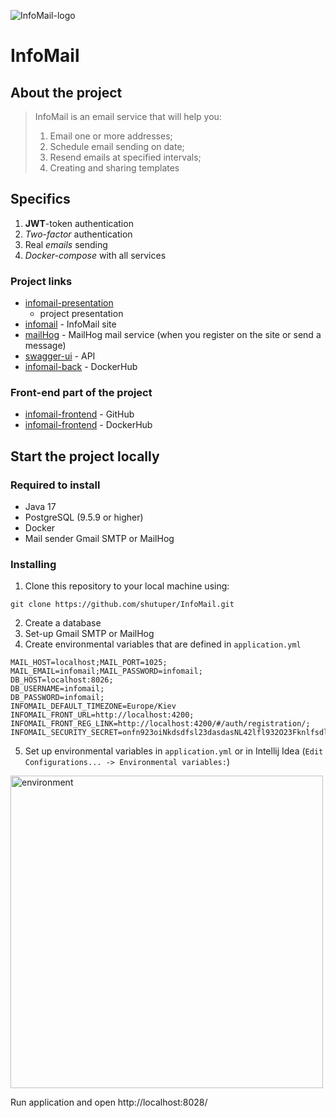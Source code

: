 ![InfoMail-logo](https://imgur.com/EyQPoMx.png)

# InfoMail

## About the project

> InfoMail is an email service that will help you:
> 1) Email one or more addresses;
> 2) Schedule email sending on date;
> 3) Resend emails at specified intervals;
> 4) Creating and sharing templates

## Specifics

1) **JWT**-token authentication
2) _Two-factor_ authentication
3) Real _emails_ sending
4) _Docker-compose_  with all services

### Project links

* [infomail-presentation  ](https://docs.google.com/presentation/d/1b3__UhovdmZHmPkEundb0FxifjXbJPbz/edit?usp=sharing&ouid=100645824107772636818&rtpof=true&sd=true)
  - project presentation
* [infomail](http://195.250.62.211:8027/) - InfoMail site
* [mailHog](http://195.250.62.211:8026/) - MailHog mail service (when you register on the site or send a message)
* [swagger-ui](http://195.250.62.211:8028/swagger-ui/index.html?configUrl=/api/v1/api-docs/swagger-config) - API
* [infomail-back](https://hub.docker.com/repository/docker/shutuper/infomail-back) - DockerHub

### Front-end part of the project

* [infomail-frontend](https://github.com/Lastzlo/Infomail-frontend) - GitHub
* [infomail-frontend](https://hub.docker.com/repository/docker/shutuper/infomail-front) - DockerHub

## Start the project locally

### Required to install

* Java 17
* PostgreSQL (9.5.9 or higher)
* Docker
* Mail sender Gmail SMTP or MailHog

### Installing

1) Clone this repository to your local machine using:

```shell
git clone https://github.com/shutuper/InfoMail.git
```

2) Create a database
3) Set-up Gmail SMTP or MailHog
4) Create environmental variables that are defined in `application.yml`

```properties
MAIL_HOST=localhost;MAIL_PORT=1025;
MAIL_EMAIL=infomail;MAIL_PASSWORD=infomail;
DB_HOST=localhost:8026;
DB_USERNAME=infomail;
DB_PASSWORD=infomail;
INFOMAIL_DEFAULT_TIMEZONE=Europe/Kiev
INFOMAIL_FRONT_URL=http://localhost:4200;
INFOMAIL_FRONT_REG_LINK=http://localhost:4200/#/auth/registration/;
INFOMAIL_SECURITY_SECRET=onfn923oiNkdsdfsl23dasdasNL42lfl932O23Fknlfsdlsf32f04f
```

5) Set up environmental variables in `application.yml` or in Intellij
   Idea (`Edit Configurations... -> Environmental variables:`)

<img src="https://imgur.com/UQ8yTCn.png" alt="environment" width="500"/>

Run application and open http://localhost:8028/
